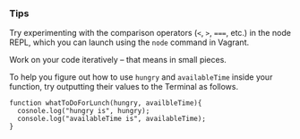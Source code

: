 ### Tips

Try experimenting with the comparison operators (`<`, `>`, `===`, etc.) in the node REPL, which you can launch using the `node` command in Vagrant.

Work on your code iteratively – that means in small pieces. 

To help you figure out how to use `hungry` and `availableTime` inside your function, try outputting their values to the Terminal as follows.

```javascipt
function whatToDoForLunch(hungry, availbleTime){
  cosnole.log("hungry is", hungry);
  console.log("availableTime is", availableTime);
}
```
